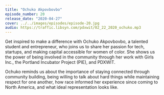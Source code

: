 ```yaml
---
title: "Ochuko Akpovbovbo"
episode_number: 20
release_date: "2020-04-27"
cover: ../../images/episodes/episode-20.jpg
audio: https://traffic.libsyn.com/pdxwit/02_22_2020_ochuko.mp3
---
```

Get inspired to make a difference with Ochuko Akpovbovbo, a talented student and entrepreneur, who joins us to share her passion for tech, startups, and making capital accessible for women of color. She shows us the power of being involved in the community through her work with Girls Inc., the Portland Incubator Project (PIE), and PDXWIT.


Ochuko reminds us about the importance of staying connected through community building, being willing to talk about hard things while maintaining respect for one another, how race informed her experience since coming to North America, and what ideal representation looks like.
